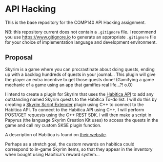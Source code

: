 # API Hacking
This is the base repository for the COMP140 API Hacking assignment.

NB: this repository current does not contain a `.gitignore` file. I recommend you use https://www.gitignore.io to generate an appropriate `.gitignore` file for your choice of implementation language and development environment.

## Proposal

Skyrim is a game where you can procrastinate about doing quests, ending up with a backlog hundreds of quests in your journal... This plugin will give the player an extra incentive to get those quests done!  (Gamifying a game mechanic of a game using an app that gamifies real life...?! o.O)  


I intend to create a plugin for Skyrim that uses the [Habitica API](https://habitica.com/static/api) to add any outstanding named Skyrim quests to the Habitica To-do list. I will do this by creating a [Skyrim Script Extender](http://skse.silverlock.org/) plugin using C++ to connect to the Habitica API. To connect to the Habitica API using C++, I will perform POST/GET requests using the C++ REST SDK. I will then make a script in Papyrus (the language Skyrim Creation Kit uses) to access the quests in the game and call my custom SKSE plugin function.

A description of Habitica is found on [their website](https://habitica.com).

Perhaps as a stretch goal, the custom rewards on habitica could correspond to in-game Skyrim items, so that they appear in the inventory when bought using Habitica's reward system...  
